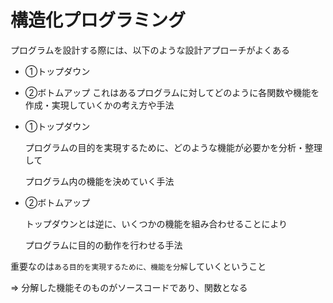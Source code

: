 # 構造化プログラミング
プログラムを設計する際には、以下のような設計アプローチがよくある
- ①トップダウン
- ②ボトムアップ
これはあるプログラムに対してどのように各関数や機能を作成・実現していくかの考え方や手法

- ①トップダウン

  プログラムの目的を実現するために、どのような機能が必要かを分析・整理して

  プログラム内の機能を決めていく手法

- ②ボトムアップ

  トップダウンとは逆に、いくつかの機能を組み合わせることにより

  プログラムに目的の動作を行わせる手法

重要なのは`ある目的を実現するために、機能を分解`していくということ

=> 分解した機能そのものがソースコードであり、関数となる

